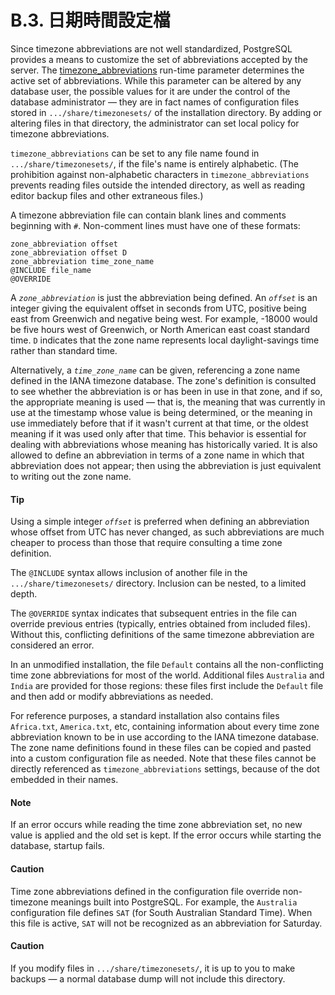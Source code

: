 # B.3. 日期時間設定檔

Since timezone abbreviations are not well standardized, PostgreSQL provides a means to customize the set of abbreviations accepted by the server. The [timezone\_abbreviations](https://www.postgresql.org/docs/10/static/runtime-config-client.html#GUC-TIMEZONE-ABBREVIATIONS) run-time parameter determines the active set of abbreviations. While this parameter can be altered by any database user, the possible values for it are under the control of the database administrator — they are in fact names of configuration files stored in `.../share/timezonesets/` of the installation directory. By adding or altering files in that directory, the administrator can set local policy for timezone abbreviations.

`timezone_abbreviations` can be set to any file name found in `.../share/timezonesets/`, if the file's name is entirely alphabetic. \(The prohibition against non-alphabetic characters in `timezone_abbreviations` prevents reading files outside the intended directory, as well as reading editor backup files and other extraneous files.\)

A timezone abbreviation file can contain blank lines and comments beginning with `#`. Non-comment lines must have one of these formats:

```text
zone_abbreviation offset
zone_abbreviation offset D
zone_abbreviation time_zone_name
@INCLUDE file_name
@OVERRIDE
```

A _`zone_abbreviation`_ is just the abbreviation being defined. An _`offset`_ is an integer giving the equivalent offset in seconds from UTC, positive being east from Greenwich and negative being west. For example, -18000 would be five hours west of Greenwich, or North American east coast standard time. `D` indicates that the zone name represents local daylight-savings time rather than standard time.

Alternatively, a _`time_zone_name`_ can be given, referencing a zone name defined in the IANA timezone database. The zone's definition is consulted to see whether the abbreviation is or has been in use in that zone, and if so, the appropriate meaning is used — that is, the meaning that was currently in use at the timestamp whose value is being determined, or the meaning in use immediately before that if it wasn't current at that time, or the oldest meaning if it was used only after that time. This behavior is essential for dealing with abbreviations whose meaning has historically varied. It is also allowed to define an abbreviation in terms of a zone name in which that abbreviation does not appear; then using the abbreviation is just equivalent to writing out the zone name.

#### Tip

Using a simple integer _`offset`_ is preferred when defining an abbreviation whose offset from UTC has never changed, as such abbreviations are much cheaper to process than those that require consulting a time zone definition.

The `@INCLUDE` syntax allows inclusion of another file in the `.../share/timezonesets/` directory. Inclusion can be nested, to a limited depth.

The `@OVERRIDE` syntax indicates that subsequent entries in the file can override previous entries \(typically, entries obtained from included files\). Without this, conflicting definitions of the same timezone abbreviation are considered an error.

In an unmodified installation, the file `Default` contains all the non-conflicting time zone abbreviations for most of the world. Additional files `Australia` and `India` are provided for those regions: these files first include the `Default` file and then add or modify abbreviations as needed.

For reference purposes, a standard installation also contains files `Africa.txt`, `America.txt`, etc, containing information about every time zone abbreviation known to be in use according to the IANA timezone database. The zone name definitions found in these files can be copied and pasted into a custom configuration file as needed. Note that these files cannot be directly referenced as `timezone_abbreviations` settings, because of the dot embedded in their names.

#### Note

If an error occurs while reading the time zone abbreviation set, no new value is applied and the old set is kept. If the error occurs while starting the database, startup fails.

#### Caution

Time zone abbreviations defined in the configuration file override non-timezone meanings built into PostgreSQL. For example, the `Australia` configuration file defines `SAT` \(for South Australian Standard Time\). When this file is active, `SAT` will not be recognized as an abbreviation for Saturday.

#### Caution

If you modify files in `.../share/timezonesets/`, it is up to you to make backups — a normal database dump will not include this directory.

